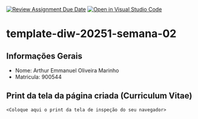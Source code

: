 [![Review Assignment Due Date](https://classroom.github.com/assets/deadline-readme-button-22041afd0340ce965d47ae6ef1cefeee28c7c493a6346c4f15d667ab976d596c.svg)](https://classroom.github.com/a/YXEo_uBJ)
[![Open in Visual Studio Code](https://classroom.github.com/assets/open-in-vscode-2e0aaae1b6195c2367325f4f02e2d04e9abb55f0b24a779b69b11b9e10269abc.svg)](https://classroom.github.com/online_ide?assignment_repo_id=20142823&assignment_repo_type=AssignmentRepo)
# template-diw-20251-semana-02

## Informações Gerais
- Nome: Arthur Emmanuel Oliveira Marinho
- Matricula: 900544

## Print da tela da página criada (Curriculum Vitae)

`<Coloque aqui o print da tela de inspeção do seu navegador>`
